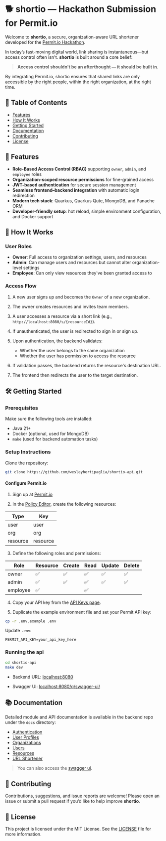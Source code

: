 # 🐕 shortio — Hackathon Submission for Permit.io

Welcome to **shortio**, a secure, organization-aware URL shortener developed for the [Permit.io Hackathon](https://dev.to/challenges/permit_io).

In today’s fast-moving digital world, link sharing is instantaneous—but access control often isn't. **shortio** is built around a core belief:

> **Access control shouldn't be an afterthought — it should be built in.**

By integrating Permit.io, shortio ensures that shared links are only accessible by the right people, within the right organization, at the right time.

## 📑 Table of Contents

* [Features](#features)
* [How It Works](#how-it-works)
* [Getting Started](#getting-started)
* [Documentation](#documentation)
* [Contributing](#contributing)
* [License](#license)

## 🌟 Features

* **Role-Based Access Control (RBAC)** supporting `owner`, `admin`, and `employee` roles
* **Organization-scoped resource permissions** for fine-grained access
* **JWT-based authentication** for secure session management
* **Seamless frontend–backend integration** with automatic login redirection
* **Modern tech stack**: Quarkus, Quarkus Qute, MongoDB, and Panache ORM
* **Developer-friendly setup**: hot reload, simple environment configuration, and Docker support

## 🔄 How It Works

### User Roles

* **Owner**: Full access to organization settings, users, and resources
* **Admin**: Can manage users and resources but cannot alter organization-level settings
* **Employee**: Can only view resources they've been granted access to

### Access Flow

1. A new user signs up and becomes the `Owner` of a new organization.
2. The owner creates resources and invites team members.
3. A user accesses a resource via a short link (e.g., `http://localhost:8080/s/{resourceId}`).
4. If unauthenticated, the user is redirected to sign in or sign up.
5. Upon authentication, the backend validates:

   * Whether the user belongs to the same organization
   * Whether the user has permission to access the resource
6. If validation passes, the backend returns the resource's destination URL.
7. The frontend then redirects the user to the target destination.

## 🛠️ Getting Started

### Prerequisites

Make sure the following tools are installed:

* Java 21+
* Docker (optional, used for MongoDB)
* `make` (used for backend automation tasks)

### Setup Instructions

Clone the repository:

```bash
git clone https://github.com/wesleybertipaglia/shortio-api.git
```

#### Configure Permit.io

1. Sign up at [Permit.io](https://app.permit.io/)

2. In the [Policy Editor](https://app.permit.io/policy-editor), create the following resources:

| Type     | Key      |
| -------- | -------- |
| user     | user     |
| org      | org      |
| resource | resource |

3. Define the following roles and permissions:

| Role     | Resource | Create | Read | Update | Delete |
| -------- | -------- | ------ | ---- | ------ | ------ |
| owner    | ✅        | ✅      | ✅    | ✅      | ✅      |
| admin    | ✅        | ✅      | ✅    | ✅      | ✅      |
| employee | ✅        |        | ✅    |        |        |

4. Copy your API key from the [API Keys page](https://app.permit.io/settings/api-keys).

5. Duplicate the example environment file and set your Permit API key:

```bash
cp -r .env.example .env
```

Update `.env`:

```env
PERMIT_API_KEY=your_api_key_here
```

### Running the api

```bash
cd shortio-api
make dev
```

* Backend URL: [localhost:8080](http://localhost:8080)

* Swagger UI: [localhost:8080/q/swagger-ui/](http://localhost:8080/q/swagger-ui/)

## 📚 Documentation

Detailed module and API documentation is available in the backend repo under the `docs` directory:

* [Authentication](./docs/auth.md)
* [User Profiles](./docs/profile.md)
* [Organizations](./docs/org.md)
* [Users](./docs/users.md)
* [Resources](./docs/resources.md)
* [URL Shortener](./docs/shortner.md)

> You can also access the [swagger ui](http://localhost:8080/q/swagger-ui/).

## 🤝 Contributing

Contributions, suggestions, and issue reports are welcome! Please open an issue or submit a pull request if you’d like to help improve **shortio**.

## 📄 License

This project is licensed under the MIT License. See the [LICENSE](LICENSE) file for more information.
